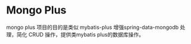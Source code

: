 # Mongo Plus
mongo plus 项目的目的是类似 mybatis-plus 增强spring-data-mongodb
处理，简化 CRUD 操作，提供类mybatis plus的数据库操作。
